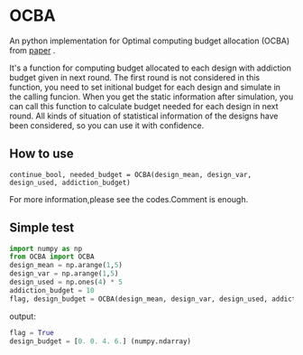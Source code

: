# OCBA
An python implementation for Optimal computing budget allocation (OCBA) from [paper](https://deepblue.lib.umich.edu/bitstream/handle/2027.42/45045/10626_2004_Article_264696.pdf?sequence=1&isAllowed=y) .

It's a function for computing budget allocated to each design with addiction budget given in next round.
The first round is not considered in this function, 
you need to set initional budget for each design and simulate in the calling funcion. 
When you get the static information after simulation, 
you can call this function to calculate budget needed for each design in next round.
All kinds of situation of statistical information of the designs have been considered, 
so you can use it with confidence.

## How to use
    continue_bool, needed_budget = OCBA(design_mean, design_var, design_used, addiction_budget)

For more information,please see the codes.Comment is enough.

## Simple test
```python
import numpy as np
from OCBA import OCBA
design_mean = np.arange(1,5)
design_var = np.arange(1,5)
design_used = np.ones(4) * 5
addiction_budget = 10
flag, design_budget = OCBA(design_mean, design_var, design_used, addiction_budget)
```
 output:
```python
flag = True
design_budget = [0. 0. 4. 6.] (numpy.ndarray)
```
